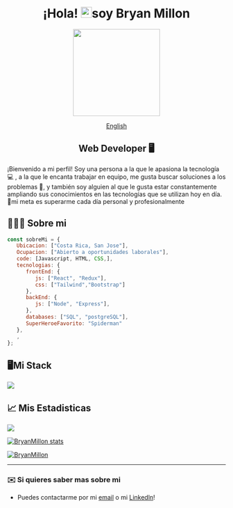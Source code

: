 <div align="center">

# ¡Hola! <img src="https://media.giphy.com/media/hvRJCLFzcasrR4ia7z/giphy.gif" width="25px">soy Bryan Millon </h1>

<img src="https://media2.giphy.com/media/zhYSVCirREeIZtONCI/giphy.gif?cid=ecf05e47fgjyv7k23bs3tpq8imq2tdf299yjveksn3ddl1uw&rid=giphy.gif" width=200 />

[English](./README.md)

## Web Developer 🖥️

</div>

¡Bienvenido a mi perfil! Soy una persona a la que le apasiona la tecnología 💻 , a la que le encanta trabajar en equipo, me gusta buscar soluciones a los problemas 🚀, y también soy alguien al que le gusta estar constantemente ampliando sus conocimientos en las tecnologías que se utilizan hoy en día. 🎯mi meta es superarme cada día personal y profesionalmente

## 🙋🏻‍♂️ Sobre mi

```javascript
const sobreMi = {
   Ubicacion: ["Costa Rica, San Jose"],
   Ocupacion: ["Abierto a oportunidades laborales"],
   code: [Javascript, HTML, CSS,],
   tecnologias: {
      frontEnd: {
         js: ["React", "Redux"],
         css: ["Tailwind","Bootstrap"]
      },
      backEnd: {
         js: ["Node", "Express"],
      },
      databases: ["SQL", "postgreSQL"],
      SuperHeroeFavorito: "Spiderman"
   },
   ,
};
```


## 🖥️Mi Stack
<p align="left">
  <a href="https://skillicons.dev">
    <img src="https://skillicons.dev/icons?i=js,html,css,styledcomponents,tailwind,bootstrap,react,redux,nodejs,express,postgres,git,github" />
  </a>
</p>

## 📈 Mis Estadisticas
<a href="http://www.github.com/BryanMillon"><img src="https://github-readme-streak-stats.herokuapp.com/?user=BryanMillon&stroke=0891b2&background=1c1917&ring=0891b2&fire=0891b2&currStreakNum=0891b2&currStreakLabel=0891b2&sideNums=0891b2&sideLabels=0891b2&dates=0891b2&hide_border=true" /></a>

<a href="http://www.github.com/BryanMillon
"><img src="https://github-readme-stats.vercel.app/api?username=BryanMillon&show_icons=true&hide=&count_private=true&title_color=0891b2&text_color=0891b2&icon_color=0891b2&bg_color=1c1917&hide_border=true&show_icons=true" alt="BryanMillon
 stats" /></a>

<a href="https://github.com/BryanMillon
" align="left"><img src="https://github-readme-stats.vercel.app/api/top-langs/?username=BryanMillon&langs_count=10&title_color=0891b2&text_color=0891b2&icon_color=0891b2&bg_color=1c1917&hide_border=true&locale=en&custom_title=Top%20%Languages" alt="BryanMillon
" /></a>

---

### ✉️ Si quieres saber mas sobre mi
* Puedes contactarme por mi [email](mailto:bryanmillon31@gmail.com) o mi [Linkedln](https://www.linkedin.com/in/bryan-millon)!
